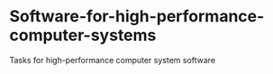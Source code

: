 # Software-for-high-performance-computer-systems
Tasks for high-performance computer system software
